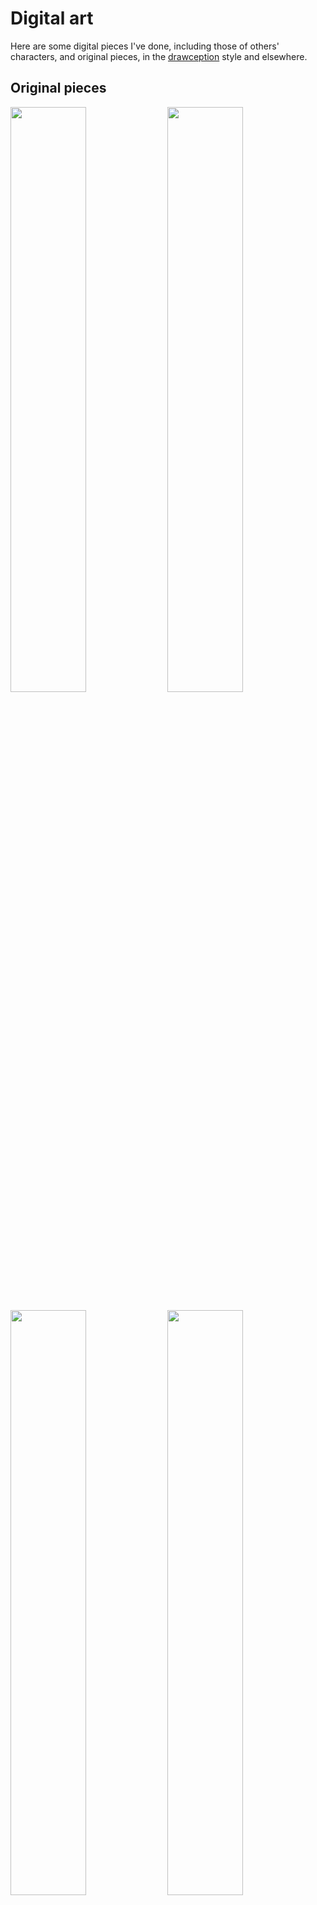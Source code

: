 # Digital art

Here are some digital pieces I've done, including those of others' characters, and original pieces, in the [drawception](drawception_game.md) style and elsewhere.

## Original pieces
<p float="left">
	<img src="https://i.postimg.cc/PrgB2rsj/Untitled.png" width="49%" />
	<img src="https://i.postimg.cc/qMhPs6Fw/Untitled-2.png" width="49%" />
</p>
<p float="left">
	<img src="https://i.postimg.cc/SRnmNF32/B267740-B-B4-DA-47-EF-BF9-A-EED918309-F42.png" width="49%" />
	<img src="https://i.postimg.cc/bvCJ9m0c/AE5-C4-B39-C938-4-DA1-8-BCE-0-C36-B030313-B.png" width="49%" />
</p>

## Characters
<p float="left">
	<img src="https://i.postimg.cc/QtpXgwvS/IMG-7357.png" width="49%" />
	<img src="https://i.postimg.cc/Vk9jgyqj/3-DE411-D7-7-ED2-46-FF-B587-323277753966.png" width="49%" />
</p>
<p float="left">
	<img src="https://i.postimg.cc/KjCK98T2/E290050-F-850-A-4-F38-B1-C5-33-D9587-F1151.jpg" width="49%" />
	<img src="https://i.postimg.cc/RFb4sQdp/6406-FEBA-311-F-44-AD-8432-A7-E8-AFC578-C1.png" width="49%" />
</p>

## Drawception style

